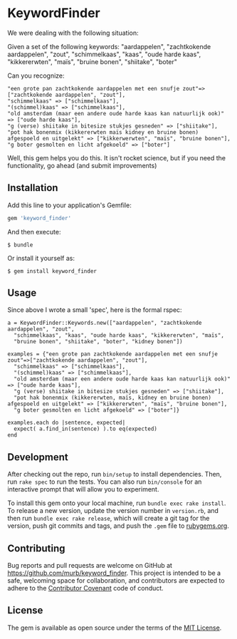 # KeywordFinder

We were dealing with the following situation:

Given a set of the following keywords: "aardappelen", "zachtkokende aardappelen", "zout", "schimmelkaas", "kaas", "oude harde kaas", "kikkererwten", "maïs", "bruine bonen", "shiitake", "boter"

Can you recognize:

    "een grote pan zachtkokende aardappelen met een snufje zout"=>["zachtkokende aardappelen", "zout"],
    "schimmelkaas" => ["schimmelkaas"],
    "(schimmel)kaas" => ["schimmelkaas"],
    "old amsterdam (maar een andere oude harde kaas kan natuurlijk ook)" => ["oude harde kaas"],
    "g (verse) shiitake in bitesize stukjes gesneden" => ["shiitake"],
    "pot hak bonenmix (kikkererwten maïs kidney en bruine bonen) afgespoeld en uitgelekt" => ["kikkerwerwten", "maïs", "bruine bonen"],
    "g boter gesmolten en licht afgekoeld" => ["boter"]

Well, this gem helps you do this. It isn't rocket science, but if you need the functionality, go ahead (and submit improvements)

## Installation

Add this line to your application's Gemfile:

```ruby
gem 'keyword_finder'
```

And then execute:

    $ bundle

Or install it yourself as:

    $ gem install keyword_finder

## Usage

Since above I wrote a small 'spec', here is the formal rspec:

    a = KeywordFinder::Keywords.new(["aardappelen", "zachtkokende aardappelen", "zout",
      "schimmelkaas", "kaas", "oude harde kaas", "kikkererwten", "maïs",
      "bruine bonen", "shiitake", "boter", "kidney bonen"])

    examples = {"een grote pan zachtkokende aardappelen met een snufje zout"=>["zachtkokende aardappelen", "zout"],
      "schimmelkaas" => ["schimmelkaas"],
      "(schimmel)kaas" => ["schimmelkaas"],
      "old amsterdam (maar een andere oude harde kaas kan natuurlijk ook)" => ["oude harde kaas"],
      "g (verse) shiitake in bitesize stukjes gesneden" => ["shiitake"],
      "pot hak bonenmix (kikkererwten, maïs, kidney en bruine bonen) afgespoeld en uitgelekt" => ["kikkererwten", "maïs", "bruine bonen"],
      "g boter gesmolten en licht afgekoeld" => ["boter"]}

    examples.each do |sentence, expected|
      expect( a.find_in(sentence) ).to eq(expected)
    end

## Development

After checking out the repo, run `bin/setup` to install dependencies. Then, run `rake spec` to run the tests. You can also run `bin/console` for an interactive prompt that will allow you to experiment.

To install this gem onto your local machine, run `bundle exec rake install`. To release a new version, update the version number in `version.rb`, and then run `bundle exec rake release`, which will create a git tag for the version, push git commits and tags, and push the `.gem` file to [rubygems.org](https://rubygems.org).

## Contributing

Bug reports and pull requests are welcome on GitHub at https://github.com/murb/keyword_finder. This project is intended to be a safe, welcoming space for collaboration, and contributors are expected to adhere to the [Contributor Covenant](contributor-covenant.org) code of conduct.


## License

The gem is available as open source under the terms of the [MIT License](http://opensource.org/licenses/MIT).

